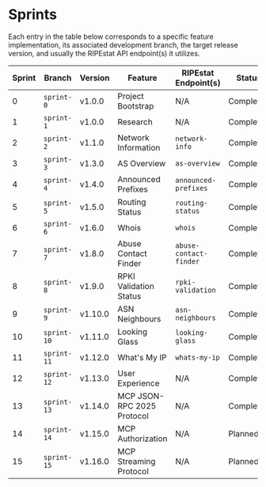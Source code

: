 # Sprints

Each entry in the table below corresponds to a specific feature implementation,
its associated development branch, the target release version, and usually the
RIPEstat API endpoint(s) it utilizes.

| Sprint | Branch      | Version | Feature                    | RIPEstat Endpoint(s)   | Status    |
| ------ | ----------- | ------- | -------------------------- | ---------------------- | --------- |
| 0      | `sprint-0`  | v1.0.0  | Project Bootstrap          | N/A                    | Completed |
| 1      | `sprint-1`  | v1.0.0  | Research                   | N/A                    | Completed |
| 2      | `sprint-2`  | v1.1.0  | Network Information        | `network-info`         | Completed |
| 3      | `sprint-3`  | v1.3.0  | AS Overview                | `as-overview`          | Completed |
| 4      | `sprint-4`  | v1.4.0  | Announced Prefixes         | `announced-prefixes`   | Completed |
| 5      | `sprint-5`  | v1.5.0  | Routing Status             | `routing-status`       | Completed |
| 6      | `sprint-6`  | v1.6.0  | Whois                      | `whois`                | Completed |
| 7      | `sprint-7`  | v1.8.0  | Abuse Contact Finder       | `abuse-contact-finder` | Completed |
| 8      | `sprint-8`  | v1.9.0  | RPKI Validation Status     | `rpki-validation`      | Completed |
| 9      | `sprint-9`  | v1.10.0 | ASN Neighbours             | `asn-neighbours`       | Completed |
| 10     | `sprint-10` | v1.11.0 | Looking Glass              | `looking-glass`        | Completed |
| 11     | `sprint-11` | v1.12.0 | What's My IP               | `whats-my-ip`          | Completed |
| 12     | `sprint-12` | v1.13.0 | User Experience            | N/A                    | Completed |
| 13     | `sprint-13` | v1.14.0 | MCP JSON-RPC 2025 Protocol | N/A                    | Completed |
| 14     | `sprint-14` | v1.15.0 | MCP Authorization          | N/A                    | Planned   |
| 15     | `sprint-15` | v1.16.0 | MCP Streaming Protocol     | N/A                    | Planned   |
